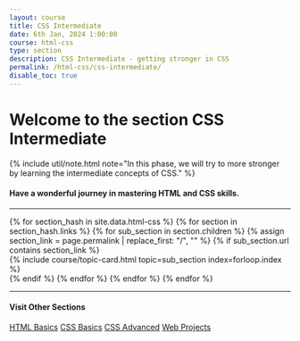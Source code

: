 ```yaml
---
layout: course
title: CSS Intermediate
date: 6th Jan, 2024 1:00:00
course: html-css
type: section
description: CSS Intermediate - getting stronger in CSS
permalink: /html-css/css-intermediate/
disable_toc: true
---
```


# Welcome to the section CSS Intermediate

{% include util/note.html
    note="In this phase, we will try to more stronger by learning the intermediate concepts of CSS."
%}

<!-- The __HyperText Markup Language or HTML__ is the standard markup language for documents designed to be displayed in a web browser. It defines the content and structure of web content.

Read more about it in [HTML in Wikipedia.](https://en.wikipedia.org/wiki/HTML){:target="_blank"} -->

#### Have a wonderful journey in mastering HTML and CSS skills.

<div class="section-index">
  <hr class="panel-line">

  <div class="container-fluid">
    <div class="row">
    {% for section_hash in site.data.html-css %}
      {% for section in section_hash.links %}
        {% for sub_section in section.children %}
          {% assign section_link = page.permalink | replace_first: "/", "" %}
          {% if sub_section.url contains section_link %}
            <div class="col-md-6">
              {% include course/topic-card.html
                          topic=sub_section index=forloop.index %}
            </div>
          {% endif %}
        {% endfor %}
      {% endfor %}
    {% endfor %}
    </div>
    <hr class="my-3" />
    <div class="row">
      <h4>Visit Other Sections</h4>
      <div class="link-wrapper d-flex flex-wrap gap-3">
        <a href="/html-css/html-basics/" class="btn btn-sm btn-outline-secondary px-3">HTML Basics</a>
        <a href="/html-css/css-basics/" class="btn btn-sm btn-outline-secondary px-3">CSS Basics</a>
        <a href="/html-css/css-advanced/" class="btn btn-sm btn-outline-secondary px-3">CSS Advanced</a>
        <a href="/html-css/web-projects/" class="btn btn-sm btn-outline-secondary px-3">Web Projects</a>
      </div>
    </div>
  </div>
</div>
